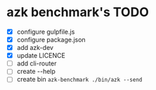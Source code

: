 # azk benchmark's TODO

- [x] configure gulpfile.js
- [x] configure package.json
- [x] add azk-dev
- [x] update LICENCE
- [ ] add cli-router
- [ ] create --help
- [ ] create bin `azk-benchmark ./bin/azk --send`
